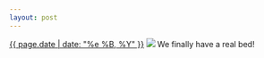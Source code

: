 ```yaml
---
layout: post
---
```


<p>
  <time><a href="/429">{{ page.date | date: "%e %B, %Y" }}</a></time>
  <a href="/429"><img src="{{ site.assets_url }}/429.jpg"/></a>
  <span>We finally have a real bed!</span>
</p>
